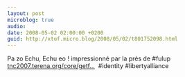 ```yaml
---
layout: post
microblog: true
audio: 
date: 2008-05-02 02:00:00 +0200
guid: http://xtof.micro.blog/2008/05/02/t801752098.html
---
```

Pa zo Echu, Echu eo ! impressionné par la prés de #fulup [tnc2007.terena.org/core/getf...](http://tnc2007.terena.org/core/getfile.php?file_id=313)  #identity #libertyalliance

